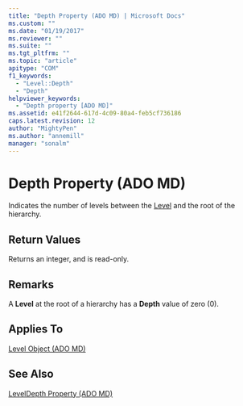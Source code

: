 ```yaml
---
title: "Depth Property (ADO MD) | Microsoft Docs"
ms.custom: ""
ms.date: "01/19/2017"
ms.reviewer: ""
ms.suite: ""
ms.tgt_pltfrm: ""
ms.topic: "article"
apitype: "COM"
f1_keywords: 
  - "Level::Depth"
  - "Depth"
helpviewer_keywords: 
  - "Depth property [ADO MD]"
ms.assetid: e41f2644-617d-4c09-80a4-feb5cf736186
caps.latest.revision: 12
author: "MightyPen"
ms.author: "annemill"
manager: "sonalm"
---
```

# Depth Property (ADO MD)
Indicates the number of levels between the [Level](../../../ado/reference/ado-md-api/level-object-ado-md.md) and the root of the hierarchy.  
  
## Return Values  
 Returns an integer, and is read-only.  
  
## Remarks  
 A **Level** at the root of a hierarchy has a **Depth** value of zero (0).  
  
## Applies To  
 [Level Object (ADO MD)](../../../ado/reference/ado-md-api/level-object-ado-md.md)  
  
## See Also  
 [LevelDepth Property (ADO MD)](../../../ado/reference/ado-md-api/leveldepth-property-ado-md.md)